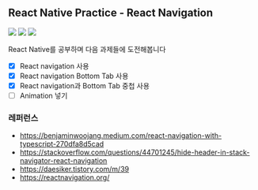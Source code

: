 ## React Native Practice - React Navigation

<div>
    <img src="https://img.shields.io/badge/typescript-%23007ACC.svg?style=for-the-badge&logo=typescript&logoColor=white" />
    <img src="https://img.shields.io/badge/react_native-%2320232a.svg?style=for-the-badge&logo=react&logoColor=%2361DAFB"/>
    <img src="https://img.shields.io/badge/expo-1C1E24?style=for-the-badge&logo=expo&logoColor=#D04A37"/>
</div>

React Native를 공부하며 다음 과제들에 도전해봅니다

- [x] React navigation 사용
- [x] React navigation Bottom Tab 사용
- [x] React navigation과 Bottom Tab 중첩 사용
- [ ] Animation 넣기

### 레퍼런스

- https://benjaminwoojang.medium.com/react-navigation-with-typescript-270dfa8d5cad
- https://stackoverflow.com/questions/44701245/hide-header-in-stack-navigator-react-navigation
- https://daesiker.tistory.com/m/39
- https://reactnavigation.org/
